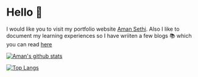 # Hello 👋

I would like you to visit my portfolio website [Aman Sethi](https://amansethi.netlify.app).
Also I like to document my learning experiences so I have wriiten a few blogs 📚 which you can read [here](https://amansethi.netlify.app/blogs.html)

[![Aman's github stats](https://github-readme-stats.vercel.app/api?username=amansethi00&show_icons=true&theme=dracula)](https://github.com/amansethi00/github-readme-stats)

[![Top Langs](https://github-readme-stats.vercel.app/api/top-langs/?username=amansethi00&layout=compact&theme=dracula)](https://github.com/amansethi00/github-readme-stats)
